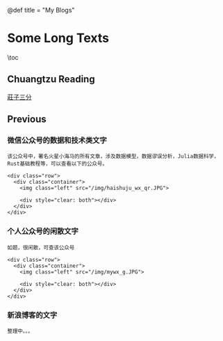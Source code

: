 @def title = "My Blogs"

# Some Long Texts

\toc


## Chuangtzu Reading

[莊子三分](/vpages/zhuangzi/zhuangzi_index)

## Previous

### 微信公众号的数据和技术类文字

`该公众号中，署名火星小海马的所有文章，涉及数据模型，数据谬误分析，Julia数据科学， Rust基础教程等，可以查看以下的公众号。`
~~~
<div class="row">
  <div class="container">
    <img class="left" src="/img/haishuju_wx_qr.JPG">
   
    <div style="clear: both"></div>      
  </div>
</div>
~~~

### 个人公众号的闲散文字
`如题，很闲散，可查该公众号`
~~~
<div class="row">
  <div class="container">
    <img class="left" src="/img/mywx_g.JPG">
   
    <div style="clear: both"></div>      
  </div>
</div>
~~~

### 新浪博客的文字
`整理中。。。`